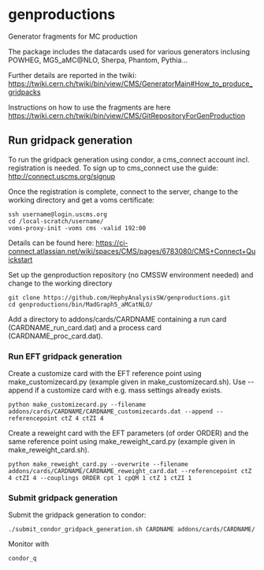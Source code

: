 # genproductions
Generator fragments for MC production

The package includes the datacards used for various generators inclusing POWHEG, MG5_aMC@NLO, Sherpa, Phantom, Pythia...

Further details are reported in the twiki: https://twiki.cern.ch/twiki/bin/view/CMS/GeneratorMain#How_to_produce_gridpacks

Instructions on how to use the fragments are here https://twiki.cern.ch/twiki/bin/view/CMS/GitRepositoryForGenProduction

## Run gridpack generation
To run the gridpack generation using condor, a cms_connect account incl. registration is needed. 
To sign up to cms_connect use the guide: http://connect.uscms.org/signup

Once the registration is complete, connect to the server, change to the working directory and get a voms certificate:
```
ssh username@login.uscms.org
cd /local-scratch/username/
voms-proxy-init -voms cms -valid 192:00
```
Details can be found here: https://ci-connect.atlassian.net/wiki/spaces/CMS/pages/6783080/CMS+Connect+Quickstart

Set up the genproduction repository (no CMSSW environment needed) and change to the working directory

```
git clone https://github.com/HephyAnalysisSW/genproductions.git
cd genproductions/bin/MadGraph5_aMCatNLO/
```

Add a directory to addons/cards/CARDNAME containing a run card (CARDNAME_run_card.dat) and a process card (CARDNAME_proc_card.dat).

### Run EFT gridpack generation

Create a customize card with the EFT reference point using make_customizecard.py (example given in make_customizecard.sh). Use --append if a customize card with e.g. mass settings already exists.
```
python make_customizecard.py --filename addons/cards/CARDNAME/CARDNAME_customizecards.dat --append --referencepoint ctZ 4 ctZI 4
```
Create a reweight card with the EFT parameters (of order ORDER) and the same reference point using make_reweight_card.py (example given in make_reweight_card.sh). 
```
python make_reweight_card.py --overwrite --filename addons/cards/CARDNAME/CARDNAME_reweight_card.dat --referencepoint ctZ 4 ctZI 4 --couplings ORDER cpt 1 cpQM 1 ctZ 1 ctZI 1
```

### Submit gridpack generation

Submit the gridpack generation to condor:
```
./submit_condor_gridpack_generation.sh CARDNAME addons/cards/CARDNAME/ 
```

Monitor with 
```
condor_q
```

